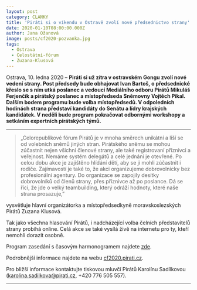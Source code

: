 ```yaml
---
layout: post
category: CLANKY
title: 'Piráti si o víkendu v Ostravě zvolí nové předsednictvo strany'
date: 2020-01-10T08:00:00.000Z
author: Jana Ožanová
image: posts/cf2020-pozvanka.jpg
tags:
  - Ostrava
  - Celostátní-fórum
  - Zuzana-Klusová
---
```


Ostrava, 10. ledna 2020 – **Piráti si už zítra v ostravském Gongu zvolí nové vedení strany. Post předsedy bude obhajovat Ivan Bartoš, o předsednické křeslo se s ním utká poslanec a vedoucí Mediálního odboru Pirátů Mikuláš Ferjenčík a pirátský poslanec a místopředseda Sněmovny Vojtěch Pikal. Dalším bodem programu bude volba místopředsedů. V odpoledních hodinách strana představí kandidáty do Senátu a lídry krajských kandidátek. V neděli bude program pokračovat odbornými workshopy a setkáním expertních pirátských týmů.**

<hr />

> „Celorepublikové fórum Pirátů je v mnoha směrech unikátní a liší se od volebních sněmů jiných stran. Pirátského sněmu se mohou zúčastnit nejen všichni členové strany, ale také registrovaní příznivci a veřejnost. Nemáme systém delegátů a celé jednání je otevřené. Po celou dobu akce je zajištěno hlídání dětí, aby se jí mohli zúčastnit i rodiče. Zajímavostí je také to, že akci organizujeme dobrovolnicky bez profesionální agentury. Do organizace se zapojily desítky dobrovolníků od členů strany, přes příznivce až po poslance. Dá se říci, že jde o velký teambuilding, který odráží hodnoty, které naše strana prosazuje,”

vysvětluje hlavní organizátorka a místopředsedkyně moravskoslezských Pirátů Zuzana Klusová.

Tak jako všechna hlasování Pirátů, i nadcházející volba čelních představitelů strany probíhá online. Celá akce se také vysílá živě na internetu pro ty, kteří nemohli dorazit osobně.

Program zasedání s časovým harmonogramem najdete [zde](https://cf2020.pirati.cz/?p=program#info).

Podrobnější informace najdete na webu [cf2020.pirati.cz](https://cf2020.pirati.cz/).

Pro bližší informace kontaktujte tiskovou mluvčí Pirátů Karolínu Sadílkovou ([karolina.sadilkova@pirati.cz](mailto:karolina.sadilkova@pirati.cz), +420 776 505 557).

- - -
